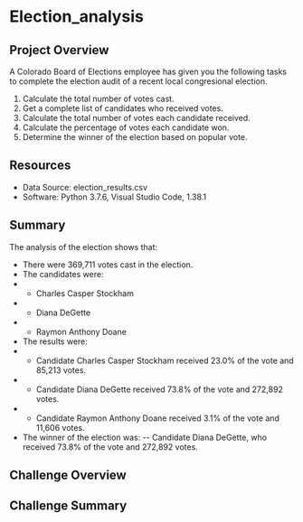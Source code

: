 # Election_analysis

## Project Overview
A Colorado Board of Elections employee has given you the following tasks to complete the election audit of a recent local congresional election.

1. Calculate the total number of votes cast.
2. Get a complete list of candidates who received votes.
3. Calculate the total number of votes each candidate received.
4. Calculate the percentage of votes each candidate won.
5. Determine the winner of the election based on popular vote.

## Resources
- Data Source: election_results.csv
- Software: Python 3.7.6, Visual Studio Code, 1.38.1

## Summary
The analysis of the election shows that:
- There were 369,711 votes cast in the election.
- The candidates were:
- - Charles Casper Stockham
- - Diana DeGette
- - Raymon Anthony Doane
- The results were:
- - Candidate Charles Casper Stockham received 23.0% of the vote and 85,213 votes.
- - Candidate Diana DeGette received 73.8% of the vote and 272,892 votes.
- - Candidate Raymon Anthony Doane received 3.1% of the vote and 11,606 votes.
- The winner of the election was:
-- Candidate Diana DeGette, who received 73.8% of the vote and 272,892 votes.

## Challenge Overview

## Challenge Summary
